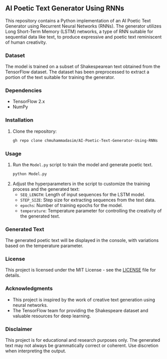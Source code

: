 ## AI Poetic Text Generator Using RNNs

This repository contains a Python implementation of an AI Poetic Text Generator using Recurrent Neural Networks (RNNs). The generator utilizes Long Short-Term Memory (LSTM) networks, a type of RNN suitable for sequential data like text, to produce expressive and poetic text reminiscent of human creativity.

### Dataset
The model is trained on a subset of Shakespearean text obtained from the TensorFlow dataset. The dataset has been preprocessed to extract a portion of the text suitable for training the generator.

### Dependencies
- TensorFlow 2.x
- NumPy

### Installation
1. Clone the repository:
   ```bash
   gh repo clone chmuhammadasim/AI-Poetic-Text-Generator-Using-RNNs
   ```

### Usage
1. Run the `Model.py` script to train the model and generate poetic text.
   ```bash
   python Model.py
   ```
2. Adjust the hyperparameters in the script to customize the training process and the generated text:
   - `SEQ_LENGTH`: Length of input sequences for the LSTM model.
   - `STEP_SIZE`: Step size for extracting sequences from the text data.
   - `epochs`: Number of training epochs for the model.
   - `temperature`: Temperature parameter for controlling the creativity of the generated text.

### Generated Text
The generated poetic text will be displayed in the console, with variations based on the temperature parameter.

### License
This project is licensed under the MIT License - see the [LICENSE](LICENSE) file for details.

### Acknowledgments
- This project is inspired by the work of creative text generation using neural networks.
- The TensorFlow team for providing the Shakespeare dataset and valuable resources for deep learning.

### Disclaimer
This project is for educational and research purposes only. The generated text may not always be grammatically correct or coherent. Use discretion when interpreting the output.
